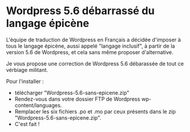 # Wordpress 5.6 débarrassé du langage épicène

L'équipe de traduction de Wordpress en Français a décidée d'imposer à tous le langage épicène, aussi appelé "langage inclusif", à partir de la version 5.6 de Wordpress, et cela sans même proposer d'alternative.

Je vous propose une correction de Wordpress 5.6 débarassée de tout ce vérbiage militant.

Pour l'installer :
- télécharger "Wordpress-5.6-sans-epicene.zip"
- Rendez-vous dans votre dossier FTP de Wordpress wp-content/languages.
- Remplacer les six fichiers .po et .mo par ceux présents dans le zip "Wordpress-5.6-sans-epicene.zip".
- C'est fait !
